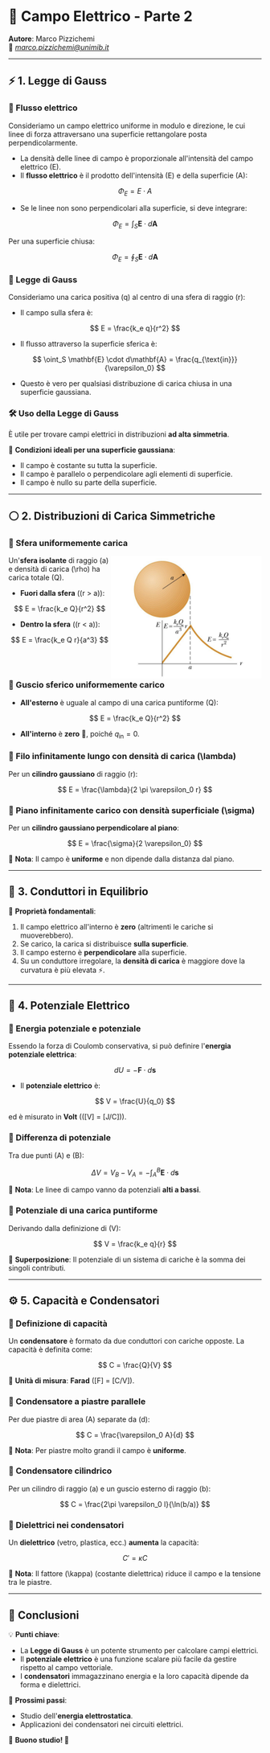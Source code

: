# 📡 Campo Elettrico - Parte 2

**Autore**: Marco Pizzichemi  
📧 *marco.pizzichemi@unimib.it*  

---

## ⚡ 1. Legge di Gauss

### 🔹 Flusso elettrico  
Consideriamo un campo elettrico uniforme in modulo e direzione, le cui linee di forza attraversano una superficie rettangolare posta perpendicolarmente.  

- La densità delle linee di campo è proporzionale all'intensità del campo elettrico \(E\).
- Il **flusso elettrico** è il prodotto dell'intensità \(E\) e della superficie \(A\):

$$
  \Phi_E = E \cdot A
$$

- Se le linee non sono perpendicolari alla superficie, si deve integrare:

$$
  \Phi_E = \int_S \mathbf{E} \cdot d\mathbf{A}
$$

  Per una superficie chiusa:

$$
  \Phi_E = \oint_S \mathbf{E} \cdot d\mathbf{A}
$$

### 🔹 Legge di Gauss  
Consideriamo una carica positiva \(q\) al centro di una sfera di raggio \(r\):

- Il campo sulla sfera è:

$$
  E = \frac{k_e q}{r^2}
$$

- Il flusso attraverso la superficie sferica è:

$$
  \oint_S \mathbf{E} \cdot d\mathbf{A} = \frac{q_{\text{in}}}{\varepsilon_0}
$$

- Questo è vero per qualsiasi distribuzione di carica chiusa in una superficie gaussiana.

### 🛠️ Uso della Legge di Gauss  
È utile per trovare campi elettrici in distribuzioni **ad alta simmetria**.

📌 **Condizioni ideali per una superficie gaussiana**:
- Il campo è costante su tutta la superficie.
- Il campo è parallelo o perpendicolare agli elementi di superficie.
- Il campo è nullo su parte della superficie.

---

## ⚪ 2. Distribuzioni di Carica Simmetriche

### 🔹 Sfera uniformemente carica

<img align="right" width="300" src="sferacarica.png" alt="Descrizione">
<p> 
  
Un'**sfera isolante** di raggio \(a\) e densità di carica \(\rho\) ha carica totale \(Q\).  

- **Fuori dalla sfera** (\(r > a\)):

$$
  E = \frac{k_e Q}{r^2}
$$

- **Dentro la sfera** (\(r < a\)):

$$
  E = \frac{k_e Q r}{a^3}
$$


</p>

<br>
<br>

### 🔹 Guscio sferico uniformemente carico  
- **All'esterno** è uguale al campo di una carica puntiforme \(Q\):

$$
  E = \frac{k_e Q}{r^2}
$$

- **All'interno** è **zero** 🚫, poiché $q_{\text{in}} = 0$.

### 🔹 Filo infinitamente lungo con densità di carica \(\lambda\)  
Per un **cilindro gaussiano** di raggio \(r\):

$$
  E = \frac{\lambda}{2 \pi \varepsilon_0 r}
$$

### 🔹 Piano infinitamente carico con densità superficiale \(\sigma\)  
Per un **cilindro gaussiano perpendicolare al piano**:

  $$
  E = \frac{\sigma}{2 \varepsilon_0}
  $$

📌 **Nota**: Il campo è **uniforme** e non dipende dalla distanza dal piano.

---

## 🔋 3. Conduttori in Equilibrio

🚀 **Proprietà fondamentali**:
1. Il campo elettrico all'interno è **zero** (altrimenti le cariche si muoverebbero).
2. Se carico, la carica si distribuisce **sulla superficie**.
3. Il campo esterno è **perpendicolare** alla superficie.
4. Su un conduttore irregolare, la **densità di carica** è maggiore dove la curvatura è più elevata ⚡.

---

## 🔌 4. Potenziale Elettrico

### 🔹 Energia potenziale e potenziale  
Essendo la forza di Coulomb conservativa, si può definire l'**energia potenziale elettrica**:

$$
  dU = -\mathbf{F} \cdot d\mathbf{s}
$$

- Il **potenziale elettrico** è:

$$
  V = \frac{U}{q_0}
$$

  ed è misurato in **Volt** (\([V] = [J/C]\)).

### 🔹 Differenza di potenziale  
Tra due punti \(A\) e \(B\):

$$
  \Delta V = V_B - V_A = - \int_A^B \mathbf{E} \cdot d\mathbf{s}
$$

📌 **Nota**: Le linee di campo vanno da potenziali **alti a bassi**.

### 🔹 Potenziale di una carica puntiforme  
Derivando dalla definizione di \(V\):

$$
  V = \frac{k_e q}{r}
$$

  📌 **Superposizione**: Il potenziale di un sistema di cariche è la somma dei singoli contributi.

---

## ⚙️ 5. Capacità e Condensatori

### 🔹 Definizione di capacità  
Un **condensatore** è formato da due conduttori con cariche opposte. La capacità è definita come:

$$
  C = \frac{Q}{V}
$$

  📌 **Unità di misura**: **Farad** \([F] = [C/V]\).

### 🔹 Condensatore a **piastre parallele**  
Per due piastre di area \(A\) separate da \(d\):

$$
  C = \frac{\varepsilon_0 A}{d}
$$

📌 **Nota**: Per piastre molto grandi il campo è **uniforme**.

### 🔹 Condensatore **cilindrico**  
Per un cilindro di raggio \(a\) e un guscio esterno di raggio \(b\):

$$
  C = \frac{2\pi \varepsilon_0 l}{\ln(b/a)}
$$

### 🔹 Dielettrici nei condensatori  
Un **dielettrico** (vetro, plastica, ecc.) **aumenta** la capacità:

  $$
  C' = \kappa C
  $$

  📌 **Nota**: Il fattore \(\kappa\) (costante dielettrica) riduce il campo e la tensione tra le piastre.

---

## 🎯 Conclusioni

💡 **Punti chiave**:
- La **Legge di Gauss** è un potente strumento per calcolare campi elettrici.
- Il **potenziale elettrico** è una funzione scalare più facile da gestire rispetto al campo vettoriale.
- I **condensatori** immagazzinano energia e la loro capacità dipende da forma e dielettrici.

🔬 **Prossimi passi**:
- Studio dell'**energia elettrostatica**.
- Applicazioni dei condensatori nei circuiti elettrici.

📖 **Buono studio! 🚀**
